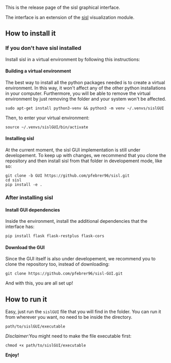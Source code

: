 This is the release page of the sisl graphical interface.

The interface is an extension of the [sisl](https://github.com/zerothi/sisl) visualization module.

How to install it
----

### If you don't have sisl installed

Install sisl in a virtual environment by following this instructions:

#### Building a virtual environment

The best way to install all the python packages needed is to create a virtual environment.
In this way, it won't affect any of the other python installations in your computer.
Furthermore, you will be able to remove the virtual environment by just removing the folder and your system won't be affected.

`sudo apt-get install python3-venv && python3 -m venv ~/.venvs/sislGUI`

Then, to enter your virtual environment:

`source ~/.venvs/sislGUI/bin/activate`

#### Installing sisl

At the current moment, the sisl GUI implementation is still under developement. To keep up with changes, we recommend that you clone the repository and then install sisl from that folder in developement mode, like so:

```
git clone -b GUI https://github.com/pfebrer96/sisl.git
cd sisl
pip install -e .
```

### After installing sisl

#### Install GUI dependencies

Inside the environment, install the additional dependencies that the interface has:

`pip install flask flask-restplus flask-cors`

#### Download the GUI

Since the GUI itself is also under developement, we recommend you to clone the repository too, instead of downloading:

`git clone https://github.com/pfebrer96/sisl-GUI.git`

And with this, you are all set up!

How to run it
----

Easy, just run the `sislGUI` file that you will find in the folder. You can run it from wherever you want, no need to be inside the directory.

`
path/to/sislGUI/executable
`

*Disclaimer*:You might need to make the file executable first:

`
chmod +x path/to/sislGUI/executable
`

**Enjoy!**





